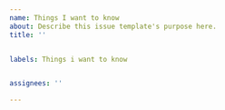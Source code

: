 ```yaml
---
name: Things I want to know
about: Describe this issue template's purpose here.
title: ''


labels: Things i want to know


assignees: ''

---
```



